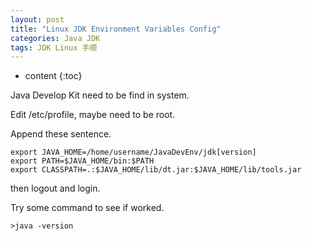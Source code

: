 ```yaml
---
layout: post
title: "Linux JDK Environment Variables Config"
categories: Java JDK
tags: JDK Linux 手顺
---
```


* content
{:toc}





Java Develop Kit need to be find in system.

Edit /etc/profile, maybe need to be root.

Append these sentence.

```
export JAVA_HOME=/home/username/JavaDevEnv/jdk[version]
export PATH=$JAVA_HOME/bin:$PATH
export CLASSPATH=.:$JAVA_HOME/lib/dt.jar:$JAVA_HOME/lib/tools.jar
```

then logout and login.

Try some command to see if worked.

```
>java -version
```
